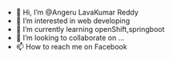 - 👋 Hi, I’m @Angeru LavaKumar Reddy
- 👀 I’m interested in web developing
- 🌱 I’m currently learning openShift,springboot
- 💞️ I’m looking to collaborate on ...
- 📫 How to reach me on Facebook

<!---
lava222/lava222 is a ✨ special ✨ repository because its `README.md` (this file) appears on your GitHub profile.
You can click the Preview link to take a look at your changes.
--->
